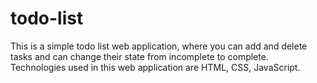 # todo-list

This is a simple todo list web application, where you can add and delete tasks and can change their state from incomplete to complete.
Technologies used in this web application are HTML, CSS, JavaScript.
